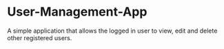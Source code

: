 # User-Management-App
A simple application that allows the logged in user to view, edit and delete other registered users.
